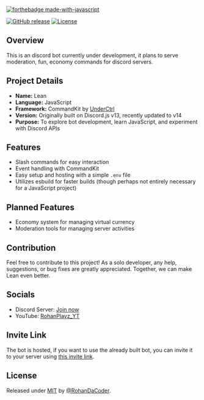 [![forthebadge made-with-javascript](https://forthebadge.com/images/badges/made-with-javascript.svg)](https://nodejs.org/)

[![GitHub release](https://img.shields.io/github/release/RohanDaCoder/Lean?include_prereleases=&sort=semver&color=blue)](https://github.com/RohanDaCoder/Lean/releases/)
[![License](https://img.shields.io/badge/License-MIT-blue)](#license)

## Overview

This is an discord bot currently under development, it plans to serve moderation, fun, economy commands for discord servers.

## Project Details

- **Name:** Lean
- **Language:** JavaScript
- **Framework:** CommandKit by [UnderCtrl](https://github.com/underctrl-io/commandkit)
- **Version:** Originally built on Discord.js v13, recently updated to v14
- **Purpose:** To explore bot development, learn JavaScript, and experiment with Discord APIs

## Features

- Slash commands for easy interaction
- Event handling with CommandKit
- Easy setup and hosting with a simple `.env` file
- Utilizes esbuild for faster builds (though perhaps not entirely necessary for a JavaScript project)

## Planned Features

- Economy system for managing virtual currency
- Moderation tools for managing server activities

## Contribution

Feel free to contribute to this project! As a solo developer, any help, suggestions, or bug fixes are greatly appreciated. Together, we can make Lean even better.

## Socials

- Discord Server: [Join now](https://discord.gg/YOUR_DISCORD_INVITE)
- YouTube: [RohanPlayz_YT](https://youtube.com/@RohanPlayz_YT)

## Invite Link

The bot is hosted, if you want to use the already built bot, you can invite it to your server using [this invite link](https://discord.com/oauth2/authorize?client_id=983626513159163904&scope=bot&permissions=1099511627775).

## License

Released under [MIT](https://raw.githubusercontent.com/RohanDaCoder/Lean/main/LICENSE) by [@RohanDaCoder](https://github.com/RohanDaCoder).

